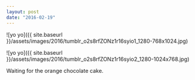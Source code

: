 ```yaml
---
layout: post
date: "2016-02-19"
---
```


![yo yo]({{ site.baseurl }}/assets/images/2016/tumblr_o2s8rfZONz1r16syio1_1280-768x1024.jpg)

![yo yo]({{ site.baseurl }}/assets/images/2016/tumblr_o2s8rfZONz1r16syio2_1280-1024x768.jpg)

Waiting for the orange chocolate cake.
